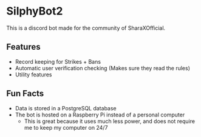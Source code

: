 # SilphyBot2
This is a discord bot made for the community of SharaXOfficial.

## Features
- Record keeping for Strikes + Bans
- Automatic user verification checking (Makes sure they read the rules)
- Utility features

## Fun Facts
- Data is stored in a PostgreSQL database
- The bot is hosted on a Raspberry Pi instead of a personal computer
  - This is great because it uses much less power, and does not require me to keep my computer on 24/7
